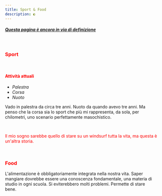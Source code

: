 ```yaml
---
title: Sport & Food
description: ◐
---
```


##### <span style="text-decoration:underline">Questa pagina è ancora in via di definizione</span>

&nbsp;

### <span style="color:red">Sport</span>

&nbsp;

#### <span style="color:red">Attività attuali</span>
* _Palestra_
* _Corsa_
* _Nuoto_

Vado in palestra da circa tre anni. Nuoto da quando avevo tre anni. Ma penso che la corsa sia lo sport che più mi rappresenta, da sola, per chilometri, uno scenario perfettamente masochistico.

&nbsp;

<span style="color:red">Il mio sogno sarebbe quello di stare su un windsurf tutta la vita, ma questa è un'altra storia.</span>

&nbsp;

### <span style="color:red">Food</span>

L'alimentazione è obbligatoriamente integrata nella nostra vita. Saper mangiare dovrebbe essere una conoscenza fondamentale, una materia di studio in ogni scuola. Si eviterebbero molti problemi. Permette di stare bene.
